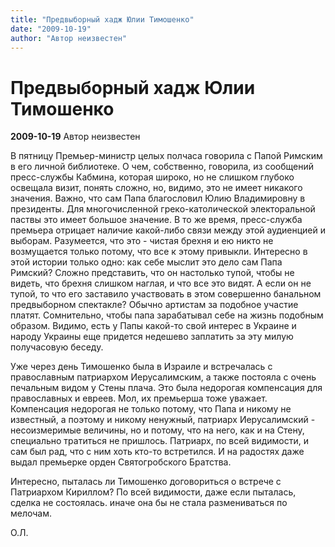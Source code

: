 ```yaml
---
title: "Предвыборный хадж Юлии Тимошенко"
date: "2009-10-19"
author: "Автор неизвестен"
---
```


# Предвыборный хадж Юлии Тимошенко

**2009-10-19** Автор неизвестен

В пятницу Премьер-министр целых полчаса говорила с Папой Римским в его личной библиотеке. О чем, собственно, говорила, из сообщений пресс-службы Кабмина, которая широко, но не слишком глубоко освещала визит, понять сложно, но, видимо, это не имеет никакого значения. Важно, что сам Папа благословил Юлию Владимировну в президенты. Для многочисленной греко-католической электоральной паствы это имеет большое значение. В то же время, пресс-служба премьера отрицает наличие какой-либо связи между этой аудиенцией и выборам. Разумеется, что это - чистая брехня и ею никто не возмущается только потому, что все к этому привыкли. Интересно в этой истории только одно: как себе мыслит это дело сам Папа Римский? Сложно представить, что он настолько тупой, чтобы не видеть, что брехня слишком наглая, и что все это видят. А если он не тупой, то что его заставило участвовать в этом совершенно банальном предвыборном спектакле? Обычно артистам за подобное участие платят. Сомнительно, чтобы папа зарабатывал себе на жизнь подобным образом. Видимо, есть у Папы какой-то свой интерес в Украине и народу Украины еще придется недешево заплатить за эту милую получасовую беседу.

Уже через день Тимошенко была в Израиле и встречалась с православным патриархом Иерусалимским, а также постояла с очень печальным видом у Стены плача. Это была недорогая компенсация для православных и евреев. Мол, их премьерша тоже уважает. Компенсация недорогая не только потому, что Папа и никому не известный, а поэтому и никому ненужный, патриарх Иерусалимский - несоизмеримые величины, но и потому, что на него, как и на Стену, специально тратиться не пришлось. Патриарх, по всей видимости, и сам был рад, что с ним хоть кто-то встретился. И на радостях даже выдал премьерке орден Святогробского Братства.

Интересно, пыталась ли Тимошенко договориться о встрече с Патриархом Кириллом? По всей видимости, даже если пыталась, сделка не состоялась. иначе она бы не стала размениваться по мелочам.

О.Л.